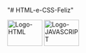 "# HTML-e-CSS-Feliz" 

<div style="display: inline-block">
<img align="center" alt="Logo-HTML" height="60" width="80" src="https://user-images.githubusercontent.com/130726518/235575846-ab9c1510-07e0-4e37-9dca-52f5f5cfd13a.svg">
<img align="center" alt="Logo-JAVASCRIPT" height="60" width="80" src="https://user-images.githubusercontent.com/130726518/235575546-ed5322df-e2f7-4084-94e7-6e6edc2898c1.svg">
</div>
